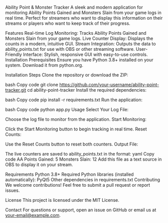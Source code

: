 
Ability Point & Monster Tracker
A sleek and modern application for monitoring Ability Points Gained and Monsters Slain from your game logs in real time. Perfect for streamers who want to display this information on their streams or players who want to keep track of their progress.

Features
Real-time Log Monitoring:
Tracks Ability Points Gained and Monsters Slain from your game logs.
Live Counter Display:
Displays the counts in a modern, intuitive GUI.
Stream Integration:
Outputs the data to ability_points.txt for use with OBS or other streaming software.
User-Friendly Interface:
Stylish, responsive GUI with easy-to-use controls.
Installation
Prerequisites
Ensure you have Python 3.8+ installed on your system. Download it from python.org.

Installation Steps
Clone the repository or download the ZIP:

bash
Copy code
git clone https://github.com/your-username/ability-point-tracker.git
cd ability-point-tracker
Install the required dependencies:

bash
Copy code
pip install -r requirements.txt
Run the application:

bash
Copy code
python app.py
Usage
Select Your Log File:

Choose the log file to monitor from the application.
Start Monitoring:

Click the Start Monitoring button to begin tracking in real time.
Reset Counts:

Use the Reset Counts button to reset both counters.
Output File:

The live counters are saved to ability_points.txt in the format:
yaml
Copy code
AA Points Gained: 5
Monsters Slain: 12
Add this file as a text source in OBS to display it on your stream.

Requirements
Python 3.8+
Required Python libraries (installed automatically):
PyQt5
Other dependencies in requirements.txt
Contributing
We welcome contributions! Feel free to submit a pull request or report issues.

License
This project is licensed under the MIT License.

Contact
For questions or support, open an issue on GitHub or email us at your-email@example.com.
